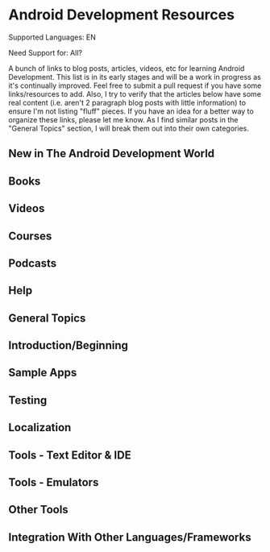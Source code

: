 Android Development Resources
=============================

Supported Languages: EN

Need Support for: All?

A bunch of links to blog posts, articles, videos, etc for learning Android Development. This list is in its early stages and will be a work in progress as it's continually improved. Feel free to submit a pull request if you have some links/resources to add. Also, I try to verify that the articles below have some real content (i.e. aren't 2 paragraph blog posts with little information) to ensure I'm not listing "fluff" pieces. If you have an idea for a better way to organize these links, please let me know. As I find similar posts in the "General Topics" section, I will break them out into their own categories.  

## New in The Android Development World

## Books

## Videos

## Courses

## Podcasts

## Help

## General Topics

## Introduction/Beginning

## Sample Apps

## Testing

## Localization

## Tools - Text Editor & IDE

## Tools - Emulators

## Other Tools

## Integration With Other Languages/Frameworks
